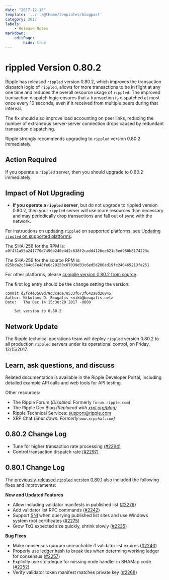 ```yaml
---
date: "2017-12-15"
template: '../../@theme/templates/blogpost'
category: 2017
labels:
    - Release Notes
markdown:
    editPage:
        hide: true
---
```

# rippled Version 0.80.2

Ripple has released `rippled` version 0.80.2, which improves the transaction dispatch logic of `rippled`, allows for more transactions to be in flight at any one time and reduces the overall resource usage of `rippled`. The improved transaction dispatch logic ensures that a transaction is dispatched at most once every 10 seconds, even if it received from multiple peers during that interval.

The fix should also improve load accounting on peer links, reducing the number of extraneous server-server connection drops caused by redundant transaction dispatching.

Ripple strongly recommends upgrading to `rippled` version 0.80.2 immediately.


## Action Required

If you operate a `rippled` server, then you should upgrade to 0.80.2 immediately.

## Impact of Not Upgrading

* **If you operate a `rippled` server**, but do not upgrade to rippled version 0.80.2, then your `rippled` server will use more resources than necessary and may periodically drop transactions and fall out of sync with the network.

For instructions on updating `rippled` on supported platforms, see [Updating `rippled` on supported platforms](/docs/infrastructure/installation/update-rippled-automatically-on-linux).

The SHA-256 for the RPM is: `a0f431a55a241770d7496b240e4d2c638f2cadd4126ee621c5ed980b8174223c`

The SHA-256 for the source RPM is: `d25bda2c384c67e48fe6c29250c07039d33c6ed5d280ad19fc246469213fe251`

For other platforms, please [compile version 0.80.2 from source](https://github.com/XRPLF/rippled/tree/0.80.2/Builds).

The first log entry should be the change setting the version:

```
commit d2fc4e3569d79d3cade78533f673f642a8d26845
Author: Nikolaos D. Bougalis <nikb@bougalis.net>
Date:   Thu Dec 14 15:30:20 2017 -0800

    Set version to 0.80.2
```

## Network Update
The Ripple technical operations team will deploy `rippled` version 0.80.2 to all production `rippled` servers under its operational control, on Friday, 12/15/2017.

## Learn, ask questions, and discuss
Related documentation is available in the Ripple Developer Portal, including detailed example API calls and web tools for API testing.

Other resources:

* The Ripple Forum (_Disabled._ Formerly `forum.ripple.com`)
* The Ripple Dev Blog _(Replaced with [xrpl.org/blog](https://xrpl.org/blog/))_
* Ripple Technical Services: <support@ripple.com>
* XRP Chat _(Shut down. Formerly `www.xrpchat.com`)_


## 0.80.2 Change Log

* Tune for higher transaction rate processing [(#2294)](https://github.com/ripple/rippled/pull/2294)
* Control transaction dispatch rate [(#2297)](https://github.com/ripple/rippled/pull/2297)

## 0.80.1 Change Log

The [previously-released `rippled` version 0.80.1](https://github.com/ripple/rippled/releases/tag/0.80.1) also included the following fixes and improvements:

**New and Updated Features**

- Allow including validator manifests in published list ([#2278](https://github.com/ripple/rippled/issues/2278))
- Add validator list RPC commands ([#2242](https://github.com/ripple/rippled/issues/2242))
- Support [SNI](https://en.wikipedia.org/wiki/Server_Name_Indication) when querying published list sites and use Windows system root certificates ([#2275](https://github.com/ripple/rippled/issues/2275))
- Grow TxQ expected size quickly, shrink slowly ([#2235](https://github.com/ripple/rippled/issues/2235))

**Bug Fixes**

- Make consensus quorum unreachable if validator list expires ([#2240](https://github.com/ripple/rippled/issues/2240))
- Properly use ledger hash to break ties when determing working ledger for consensus ([#2257](https://github.com/ripple/rippled/issues/2257))
- Explictly use std::deque for missing node handler in SHAMap code ([#2252](https://github.com/ripple/rippled/issues/2252))
- Verify validator token manifest matches private key ([#2268](https://github.com/ripple/rippled/issues/2268))
